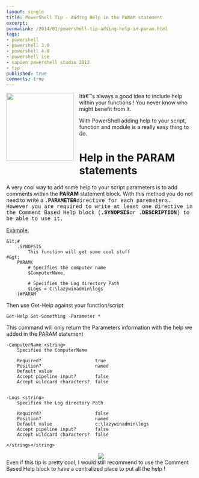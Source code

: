 ```yaml
---
layout: single
title: PowerShell Tip - Adding Help in the PARAM statement
excerpt: 
permalink: /2014/01/powershell-tip-adding-help-in-param.html
tags: 
- powershell
- powershell 3.0
- powershell 4.0
- powershell ise
- sapien powershell studio 2012
- tip
published: true
comments: true
---
```


 
 <div class="separator" style="clear: both; text-align: center;"><a href="{{ site.url }}/images/2014/20140126_PowerShell_Tip_-_Adding_Help_in_the_PARAM_statement/windows_powershell_icon__1887754660__-256x256.png" imageanchor="1" style="clear: left; float: left; margin-bottom: 1em; margin-right: 1em;"><img border="0" src="{{ site.url }}/images/2014/20140126_PowerShell_Tip_-_Adding_Help_in_the_PARAM_statement/windows_powershell_icon__1887754660__-256x256.png" height="180" width="180" /></a></div>Itâ€™s always a good idea to include help within your functions ! You never know who might benefit from it.

With PowerShell adding help to your script, function and module is a really easy thing to do.


# Help in the PARAM statements


A very cool way to add some help to your script parameters is to add comments within the <b>PARAM</b> statement block. With this method you do not need to write a <span style="font-family: Courier New, Courier, monospace;"><b>.PARAMETER</b>directive for each paremeters. However you are required to write at least one directive in the Comment Based Help block (<span style="font-family: Courier New, Courier, monospace;"><b>.SYNOPSIS</b>or <span style="font-family: Courier New, Courier, monospace;"><b>.DESCRIPTION</b>) to be able to use it.

<u>Example:</u>


```
&lt;#
    .SYNOPSIS
        This function will get some cool stuff
#&gt;
    PARAM(
        # Specifies the computer name
        $ComputerName,
    
        # Specifies the Log directory Path
        $Logs = C:\lazywinadmin\logs
    )#PARAM
```

Then use Get-Help against your function/script


```
Get-Help Get-Something -Parameter *

```


This command will only return the Parameters information with the help we added in the PARAM statement


```
-ComputerName <string>
    Specifies the ComputerName

    Required?                    true
    Position?                    named
    Default value
    Accept pipeline input?       false
    Accept wildcard characters?  false


-Logs <string>
    Specifies the Log directory Path

    Required?                    false
    Position?                    named
    Default value                c:\lazywinadmin\logs
    Accept pipeline input?       false
    Accept wildcard characters?  false

</string></string>
```


<div class="separator" style="clear: both; text-align: center;"><a href="http://4.bp.blogspot.com/-ldV5QCZ7Oec/UuSSEAVCbzI/AAAAAAABijE/6b3ej4vQLM4/s1600/2014-01-25+11-32-11+PM.png" imageanchor="1" style="margin-left: 1em; margin-right: 1em;"><img border="0" src="http://4.bp.blogspot.com/-ldV5QCZ7Oec/UuSSEAVCbzI/AAAAAAABijE/6b3ej4vQLM4/s1600/2014-01-25+11-32-11+PM.png" /></a></div>
Even if this tip is pretty cool, I would still recommend to use the Comment Based Help block to have a centralized place to put all the help !



